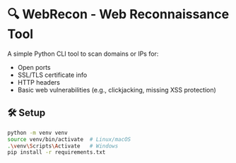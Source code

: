 # 🔍 WebRecon - Web Reconnaissance Tool

A simple Python CLI tool to scan domains or IPs for:

- Open ports
- SSL/TLS certificate info
- HTTP headers
- Basic web vulnerabilities (e.g., clickjacking, missing XSS protection)

## 🛠️ Setup

```bash
python -m venv venv
source venv/bin/activate  # Linux/macOS
.\venv\Scripts\Activate   # Windows
pip install -r requirements.txt
